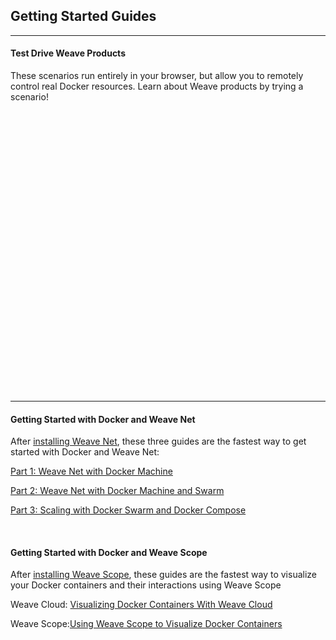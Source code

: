 <!--
This is content for the guides homepage.
It should be manually pasted in to the correct cells of
https://www.weave.works/wp-admin/admin.php?page=dd_layouts_edit&action=edit&layout_id=2129
-->

<h2>Getting Started Guides</h2>
<hr>

<!-- NEXT CELL -->

<h4>Test Drive Weave Products</h4>
<p>These scenarios run entirely in your browser, but allow you to remotely control real Docker resources. Learn about Weave products by trying a scenario!</p>

<div id="katacoda-terminal" data-katacoda-id="weave/dashboard" data-katacoda-color="32324B" data-katacoda-secondary="#4ec6fa" data-katacoda-background="#fff" data-katacoda-hideprogress="true" style="height:450px"></div>

<!-- NEXT CELL -->

<hr>
<h4>Getting Started with Docker and Weave Net</h4>
<p>After <a href="http://www.weave.works/install-weave-net/" target="_blank">installing Weave Net</a>, these three guides are the fastest way to get started with Docker and Weave Net:</p>
<p><a href="http://www.weave.works/guides/part-1-launching-weave-net-with-docker-machine/">Part 1: Weave Net with Docker Machine</a></p>
<p><a href="http://www.weave.works/guides/part-2-using-weave-with-docker-machine-and-swarm/">Part 2: Weave Net with Docker Machine and Swarm</a></p>
<p><a href="http://www.weave.works/guides/part-3-creating-and-scaling-multi-host-docker-deployment-with-swarm-and-compose-using-weave/">Part 3: Scaling with Docker Swarm and Docker Compose</a></p>
<p>&nbsp;</p>
<h4>Getting Started with Docker and Weave Scope</h4>
<p>After <a href="http://www.weave.works/install-weave-scope/" target="_blank">installing Weave Scope</a>, these guides are&nbsp;the fastest way to visualize your Docker containers and their interactions using Weave Scope</p>
<p>Weave Cloud: <a href="http://www.weave.works/guides/using-weave-scope-cloud-service-to-visualize-and-monitor-docker-containers/">Visualizing Docker Containers With Weave Cloud</a></p>
<p>Weave Scope:<a href="http://www.weave.works/guides/using-weave-scope-standalone-to-visualize-and-monitor-docker-containers/">Using Weave Scope to Visualize Docker Containers</a></p>
